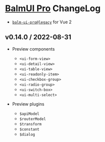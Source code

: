# [BalmUI Pro](https://pro.balmjs.com/) ChangeLog

- [`balm-ui-pro@legacy`](https://github.com/balmjs/balm-ui-pro/tree/legacy) for Vue 2

## v0.14.0 / 2022-08-31

- Preview components

  - `<ui-form-view>`
  - `<ui-detail-view>`
  - `<ui-table-view>`
  - `<ui-readonly-item>`
  - `<ui-checkbox-group>`
  - `<ui-radio-group>`
  - `<ui-switch-box>`
  - `<ui-multi-select>`

- Preview plugins
  - `$apiModel`
  - `$routerModel`
  - `$transform`
  - `$constant`
  - `$dialog`
